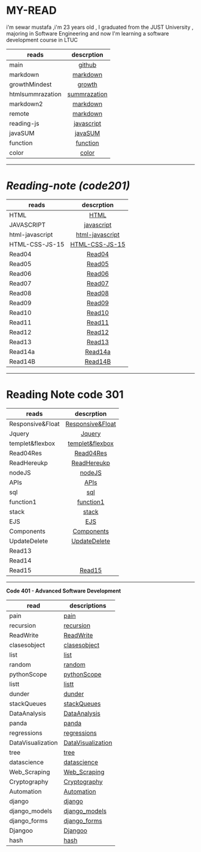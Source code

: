 
# MY-READ

i'm sewar mustafa ,i'm 23 years old , I graduated from the JUST University , majoring in Software Engineering and now I'm learning a software development course in LTUC


| reads            |                                    descrption                                    |
| ---------------- | :------------------------------------------------------------------------------: |
| main             |             [github]( https://sewar-web.github.io/Reading-note/main)             |
| markdown         |         [markdown]( https://sewar-web.github.io/Reading-note/markdown )          |
| growthMindest    |        [growth]( https://sewar-web.github.io/Reading-note/GrowthMindset)         |
| htmlsummrazation |      [summrazation](https://sewar-web.github.io/Reading-note/summarization)      |
| markdown2        |         [markdown]( https://sewar-web.github.io/Reading-note/markdown2 )         |
| remote           |          [markdown]( https://sewar-web.github.io/Reading-note/remote )           |
| reading-js       | [javascript]( https://github.com/Sewar-web/Reading-note/blob/main/reading-js.md) |
| javaSUM          |           [javaSUM](https://sewar-web.github.io/Reading-note/javaSUM)            |
| function         |          [function]( https://sewar-web.github.io/Reading-note/function)          |
| color            |             [color]( https://sewar-web.github.io/Reading-note/color)             |


***********************************************************************************************************



# <i> Reading-note (code201) </i>

| reads           |                                  descrption                                  |
| --------------- | :--------------------------------------------------------------------------: |
| HTML            |            [HTML](https://sewar-web.github.io/Reading-note/HTML)             |
| JAVASCRIPT      |      [javascript](https://sewar-web.github.io/Reading-note/javascript)       |
| html-javascript | [html-javascript]( https://sewar-web.github.io/Reading-note/html-javascript) |
| HTML-CSS-JS-15  |  [HTML-CSS-JS-15]( https://sewar-web.github.io/Reading-note/HTML-CSS-JS-15)  |
| Read04          |          [Read04](https://sewar-web.github.io/Reading-note/Read04)           |
| Read05          |          [Read05](https://sewar-web.github.io/Reading-note/Read05)           | :------------: |
| Read06          |          [Read06](https://sewar-web.github.io/Reading-note/Read06)           |
| Read07          |          [Read07](https://sewar-web.github.io/Reading-note/Read07)           |
| Read08          |          [Read08](https://sewar-web.github.io/Reading-note/Read08)           |
| Read09          |          [Read09](https://sewar-web.github.io/Reading-note/Read09)           |
| Read10          |          [Read10](https://sewar-web.github.io/Reading-note/Read10)           |
| Read11          |          [Read11](https://sewar-web.github.io/Reading-note/Read11)           |
| Read12          |          [Read12](https://sewar-web.github.io/Reading-note/Read12)           |
| Read13          |          [Read13](https://sewar-web.github.io/Reading-note/Read13)           |
| Read14a         |         [Read14a](https://sewar-web.github.io/Reading-note/Read14a)          |
| Read14B         |         [Read14B](https://sewar-web.github.io/Reading-note/Read14B)          |


***************************************************************************************************************



# <strong> Reading Note code 301 </strong> 


| reads            |                                   descrption                                   |
| ---------------- | :----------------------------------------------------------------------------: |
| Responsive&Float | [Responsive&Float]( https://sewar-web.github.io/Reading-note/Responsive&Float) |
| Jquery           |           [Jquery]( https://sewar-web.github.io/Reading-note/Jquery)           |
| templet&flexbox  |  [templet&flexbox]( https://sewar-web.github.io/Reading-note/templet&flexbox)  |
| Read04Res        |        [Read04Res]( https://sewar-web.github.io/Reading-note/Read04Res)        |
| ReadHereukp      |      [ReadHereukp]( https://sewar-web.github.io/Reading-note/ReadHereukp)      |
| nodeJS           |           [nodeJS]( https://sewar-web.github.io/Reading-note/nodeJS)           |
| APIs             |             [APIs]( https://sewar-web.github.io/Reading-note/APIs)             |
| sql              |              [sql]( https://sewar-web.github.io/Reading-note/sql)              |
| function1        |        [function1]( https://sewar-web.github.io/Reading-note/function1)        |
| stack            |            [stack]( https://sewar-web.github.io/Reading-note/stack)            |
| EJS              |              [EJS]( https://sewar-web.github.io/Reading-note/EJS)              |
| Components       |       [Components]( https://sewar-web.github.io/Reading-note/Components)       |
| UpdateDelete     |     [UpdateDelete]( https://sewar-web.github.io/Reading-note/UpdateDelete)     |
| Read13           |                                                                                |
| Read14           |                                                                                |
| Read15           |           [Read15]( https://sewar-web.github.io/Reading-note/Read15)           |








***************************************************************************************************************





**<strong> Code 401 - Advanced Software Development </strong>**





| read              | descriptions                                                                     |
| ----------------- | -------------------------------------------------------------------------------- |
| pain              | [pain]( https://sewar-web.github.io/Reading-note/pain)                           |
| recursion         | [recursion]( https://sewar-web.github.io/Reading-note/recursion)                 |
| ReadWrite         | [ReadWrite]( https://sewar-web.github.io/Reading-note/ReadWrite)                 |
| clasesobject      | [clasesobject]( https://sewar-web.github.io/Reading-note/clasesobject)           |
| list              | [list](https://sewar-web.github.io/Reading-note/list)                            |
| random            | [random]( https://sewar-web.github.io/Reading-note/random)                       |
| pythonScope       | [pythonScope]( https://sewar-web.github.io/Reading-note/pythonScope)             |
| listt             | [listt]( https://sewar-web.github.io/Reading-note/listt)                         |
| dunder            | [dunder]( https://sewar-web.github.io/Reading-note/dunder)                       |
| stackQueues       | [stackQueues]( https://sewar-web.github.io/Reading-note/stackQueues)             |
| DataAnalysis      | [DataAnalysis]( https://sewar-web.github.io/Reading-note/DataAnalysis)           |
| panda             | [panda]( https://sewar-web.github.io/Reading-note/panda)                         |
| regressions       | [regressions]( https://sewar-web.github.io/Reading-note/regressions)             |
| DataVisualization | [DataVisualization]( https://sewar-web.github.io/Reading-note/DataVisualization) |
| tree              | [tree]( https://sewar-web.github.io/Reading-note/tree)                           |
| datascience       | [datascience]( https://sewar-web.github.io/Reading-note/datascience)             |
| Web_Scraping      | [Web_Scraping]( https://sewar-web.github.io/Reading-note/Web_Scraping)           |
| Cryptography      | [Cryptography]( https://sewar-web.github.io/Reading-note/Cryptography)           |
| Automation        | [Automation]( https://sewar-web.github.io/Reading-note/Automation)               |
| django            | [django]( https://sewar-web.github.io/Reading-note/django)                       |
| django_models     | [django_models]( https://sewar-web.github.io/Reading-note/django_models)         |
| django_forms      | [django_forms]( https://sewar-web.github.io/Reading-note/django_forms)           |
| Djangoo           | [Djangoo]( https://sewar-web.github.io/Reading-note/Djangoo)                     |
| hash              | [hash]( https://sewar-web.github.io/Reading-note/hash)                           |





